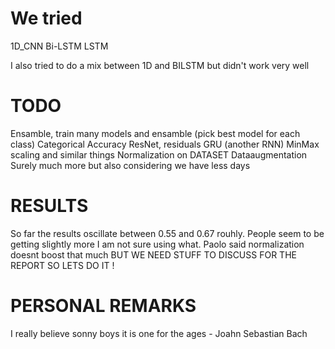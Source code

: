 
# We tried

1D_CNN
Bi-LSTM
LSTM

I also tried to do a mix between 1D and BILSTM but didn't work very well

# TODO


Ensamble, train many models and ensamble (pick best model for each class)
Categorical Accuracy
ResNet, residuals 
GRU (another RNN)
MinMax scaling and similar things
Normalization on DATASET
Dataaugmentation 
Surely much more but also considering we have less days

# RESULTS

So far the results oscillate between 0.55 and 0.67 rouhly.
People seem to be getting slightly more I am not sure using what.
Paolo said normalization doesnt boost that much BUT WE NEED STUFF TO DISCUSS FOR THE REPORT
SO LETS DO IT !

# PERSONAL REMARKS

I really believe sonny boys it is one for the ages - Joahn Sebastian Bach